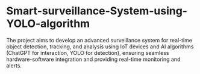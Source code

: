 # Smart-surveillance-System-using-YOLO-algorithm
The project aims to develop an advanced surveillance system for real-time object detection, tracking, and analysis using IoT devices and AI algorithms (ChatGPT for interaction, YOLO for detection), ensuring seamless hardware-software integration and providing real-time monitoring and alerts.
